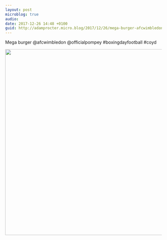 ```yaml
---
layout: post
microblog: true
audio: 
date: 2017-12-26 14:48 +0100
guid: http://adamprocter.micro.blog/2017/12/26/mega-burger-afcwimbledon.html
---
```

Mega burger @afcwimbledon @officialpompey #boxingdayfootball #coyd

<img src="http://discursive.adamprocter.co.uk/uploads/2017/6adffd74df.jpg" width="600" height="600" />
